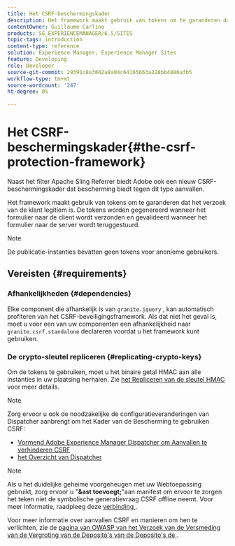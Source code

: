 ```yaml
---
title: Het CSRF-beschermingskader
description: Het framework maakt gebruik van tokens om te garanderen dat het verzoek van de klant legitiem is
contentOwner: Guillaume Carlino
products: SG_EXPERIENCEMANAGER/6.5/SITES
topic-tags: introduction
content-type: reference
solution: Experience Manager, Experience Manager Sites
feature: Developing
role: Developer
source-git-commit: 29391c8e3042a8a04c64165663a228bb4886afb5
workflow-type: tm+mt
source-wordcount: '247'
ht-degree: 0%

---
```


# Het CSRF-beschermingskader{#the-csrf-protection-framework}

Naast het filter Apache Sling Referrer biedt Adobe ook een nieuw CSRF-beschermingskader dat bescherming biedt tegen dit type aanvallen.

Het framework maakt gebruik van tokens om te garanderen dat het verzoek van de klant legitiem is. De tokens worden gegenereerd wanneer het formulier naar de client wordt verzonden en gevalideerd wanneer het formulier naar de server wordt teruggestuurd.

>[!NOTE]
>
>De publicatie-instanties bevatten geen tokens voor anonieme gebruikers.

## Vereisten {#requirements}

### Afhankelijkheden {#dependencies}

Elke component die afhankelijk is van `granite.jquery` , kan automatisch profiteren van het CSRF-beveiligingsframework. Als dat niet het geval is, moet u voor een van uw componenten een afhankelijkheid naar `granite.csrf.standalone` declareren voordat u het framework kunt gebruiken.

### De crypto-sleutel repliceren {#replicating-crypto-keys}

Om de tokens te gebruiken, moet u het binaire getal HMAC aan alle instanties in uw plaatsing herhalen. Zie [ het Repliceren van de sleutel HMAC ](/help/sites-administering/encapsulated-token.md#replicating-the-hmac-key) voor meer details.

>[!NOTE]
>
>Zorg ervoor u ook de noodzakelijke de configuratieveranderingen van Dispatcher aanbrengt om het Kader van de Bescherming te gebruiken CSRF:
>
>* [ Vormend Adobe Experience Manager Dispatcher om Aanvallen te verhinderen CSRF ](https://experienceleague.adobe.com/en/docs/experience-manager-dispatcher/using/configuring/configuring-dispatcher-to-prevent-csrf)
>* [ het Overzicht van Dispatcher ](https://experienceleague.adobe.com/en/docs/experience-manager-dispatcher/using/dispatcher)

>[!NOTE]
>
>Als u het duidelijke geheime voorgeheugen met uw Webtoepassing gebruikt, zorg ervoor u &quot;**&amp;ast toevoegt;**&quot;aan manifest om ervoor te zorgen het teken niet de symbolische generatievraag CSRF offline neemt. Voor meer informatie, raadpleeg deze [ verbinding ](https://www.w3.org/TR/offline-webapps/).
>
Voor meer informatie over aanvallen CSRF en manieren om hen te verlichten, zie de [ pagina van OWASP van het Verzoek van de Versmeding van de Vergroting van de Deposito&#39;s van de Deposito&#39;s de ](https://owasp.org/www-community/attacks/csrf).
